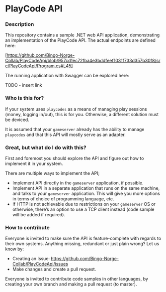 # PlayCode API

### Description

This repository contains a sample .NET web API application, demonstrating an implementation of the PlayCode API. The actual endpoints are defined here: 

[https://github.com/Bingo-Norge-Collab/PlayCodeApi/blob/957cd1ec72fba4e3bddfeef1031f733d357b30f8/src/PlayCodeApi/Program.cs#L45]

The running application with Swagger can be explored here:

TODO - insert link

### Who is this for?

If your system uses `playcodes` as a means of managing play sessions (money, logging in/out), this is for you. Otherwise, a different solution must be deviced.

It is assumed that your `gameserver` already has the ability to manage `playcodes` and that this API will mostly serve as an adapter.

### Great, but what do I do with this?

First and foremost you should explore the API and figure out how to implement it in your system.

There are multiple ways to implement the API;

- Implement API directly in the `gameserver` application, if possible.
- Implement API in a separate application that runs on the same machine, and talks to your `gameserver` application. This will give you more options in terms of choice of programming language, etc.
- If HTTP is not achievable due to restrictions on your `gameserver` OS or otherwise, there’s an option to use a TCP client instead (code sample will be added if required).

### How to contribute

Everyone is invited to make sure the API is feature-complete with regards to their own systems. Anything missing, redundant or just plain wrong? Let us know by:

- Creating an Issue: https://github.com/Bingo-Norge-Collab/PlayCodeApi/issues
- Make changes and create a pull request.

Everyone is invited to contribute code samples in other languages, by creating your own branch and making a pull request (to master).
